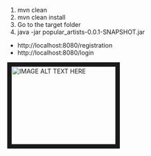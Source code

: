 1. mvn clean
2. mvn clean install
3. Go to the target folder
4. java -jar popular_artists-0.0.1-SNAPSHOT.jar

- http://localhost:8080/registration
- http://localhost:8080/login

<a href="http://www.youtube.com/watch?feature=player_embedded&v=ZoRt7ftpL3o
" target="_blank"><img src="http://img.youtube.com/vi/ZoRt7ftpL3o/0.jpg"
alt="IMAGE ALT TEXT HERE" width="240" height="180" border="10" /></a>
